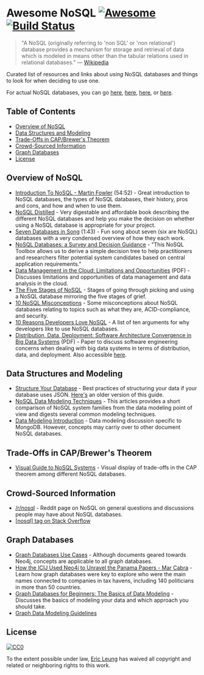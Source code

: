 # Awesome NoSQL [![Awesome](https://cdn.rawgit.com/sindresorhus/awesome/d7305f38d29fed78fa85652e3a63e154dd8e8829/media/badge.svg)](https://github.com/sindresorhus/awesome) [![Build Status](https://travis-ci.org/erictleung/awesome-nosql.svg?branch=master)](https://travis-ci.org/erictleung/awesome-nosql)

> "A NoSQL (originally referring to 'non SQL' or 'non relational') database provides a mechanism for storage and retrieval of data which is modeled in means other than the tabular relations used in relational databases." — [Wikipedia](https://en.wikipedia.org/wiki/NoSQL)

Curated list of resources and links about *using* NoSQL databases and things to look for when deciding to use one.

For actual NoSQL databases, you can go [here](https://github.com/sindresorhus/awesome#databases), [here](http://nosql-database.org/), [here](https://github.com/igorbarinov/awesome-data-engineering#databases), or [here](https://github.com/kahun/awesome-sysadmin#nosql).


## Table of Contents

- [Overview of NoSQL](#overview-of-nosql)
- [Data Structures and Modeling](#data-structures-and-modeling)
- [Trade-Offs in CAP/Brewer's Theorem](#trade-offs-in-capbrewers-theorem)
- [Crowd-Sourced Information](#crowd-sourced-information)
- [Graph Databases](#graph-databases)
- [License](#license)


## Overview of NoSQL

- [Introduction To NoSQL - Martin Fowler](https://youtu.be/qI_g07C_Q5I) (54:52) - Great introduction to NoSQL databases, the types of NoSQL databases, their history, pros and cons, and how and when to use them.
- [NoSQL Distilled](http://martinfowler.com/books/nosql.html) - Very digestable and affordable book describing the different NoSQL databases and help you make the decision on whether using a NoSQL database is appropriate for your project.
- [Seven Databases in Song](https://youtu.be/jyx8iP5tfCI) (1:43) - Fun song about seven (six are NoSQL) databases with a very condensed overview of how they each work.
- [NoSQL Databases: a Survey and Decision Guidance](https://medium.com/baqend-blog/nosql-databases-a-survey-and-decision-guidance-ea7823a822d#.nhzop4d23) - "This NoSQL Toolbox allows us to derive a simple decision tree to help practitioners and researchers filter potential system candidates based on central application requirements."
- [Data Management in the Cloud: Limitations and Opportunities](http://www.cs.yale.edu/homes/dna/papers/abadi-cloud-ieee09.pdf) (PDF) - Discusses limitations and opportunities of data management and data analysis in the cloud.
- [The Five Stages of NoSQL](https://sookocheff.com/post/opinion/the-five-stages-of-nosql/) - Stages of going through picking and using a NoSQL database mirroring the five stages of grief.
- [10 NoSQL Misconceptions](http://www.dummies.com/how-to/content/10-nosql-misconceptions.html) - Some misconceptions about NoSQL databases relating to topics such as what they are, ACID-compliance, and security.
- [10 Reasons Developers Love NoSQL](http://www.dummies.com/programming/big-data/10-reasons-developers-love-nosql/) - A list of ten arguments for why developers like to use NoSQL databases.
- [Distribution, Data, Deployment: Software Architecture Convergence in Big Data Systems](https://resources.sei.cmu.edu/asset_files/WhitePaper/2014_019_001_90915.pdf) (PDF) - Paper to discuss software engineering concerns when dealing with big data systems in terms of distribution, data, and deployment. Also accessible [here](https://doi.org/10.1109/MS.2014.51).


## Data Structures and Modeling

- [Structure Your Database](https://firebase.google.com/docs/database/android/structure-data) - Best practices of structuring your data if your database uses JSON. [Here's](https://www.firebase.com/docs/web/guide/structuring-data.html) an older version of this guide.
- [NoSQL Data Modeling Techniques](https://highlyscalable.wordpress.com/2012/03/01/nosql-data-modeling-techniques/) - This articles provides a short comparison of NoSQL system families from the data modeling point of view and digests several common modeling techniques.
- [Data Modeling Introduction](https://docs.mongodb.com/manual/core/data-modeling-introduction/) - Data modeling discussion specific to MongoDB. However, concepts may carriy over to other document NoSQL databases.


## Trade-Offs in CAP/Brewer's Theorem

- [Visual Guide to NoSQL Systems](http://blog.nahurst.com/visual-guide-to-nosql-systems) - Visual display of trade-offs in the CAP theorem among different NoSQL databases.


## Crowd-Sourced Information

- [/r/nosql](https://www.reddit.com/r/nosql) - Reddit page on NoSQL on general questions and discussions people may have about NoSQL databases.
- [[nosql] tag on Stack Overflow](https://stackoverflow.com/tags/nosql/info)


## Graph Databases

- [Graph Databases Use Cases](https://neo4j.com/use-cases/) - Although documents geared towards Neo4j, concepts are applicable to all graph databases.
- [How the ICIJ Used Neo4j to Unravel the Panama Papers - Mar Cabra](https://youtu.be/S20XMQyvANY) - Learn how graph databases were key to explore who were the main names connected to companies in tax havens, including 140 politicians in more than 50 countries.
- [Graph Databases for Beginners: The Basics of Data Modeling](https://neo4j.com/blog/data-modeling-basics/) - Discusses the basics of modeling your data and which approach you should take.
- [Graph Data Modeling Guidelines](https://neo4j.com/developer/guide-data-modeling/)


## License

[![CC0](http://mirrors.creativecommons.org/presskit/buttons/88x31/svg/cc-zero.svg)](https://creativecommons.org/publicdomain/zero/1.0/)

To the extent possible under law, [Eric Leung](https://erictleung.com) has
waived all copyright and related or neighboring rights to this work.
